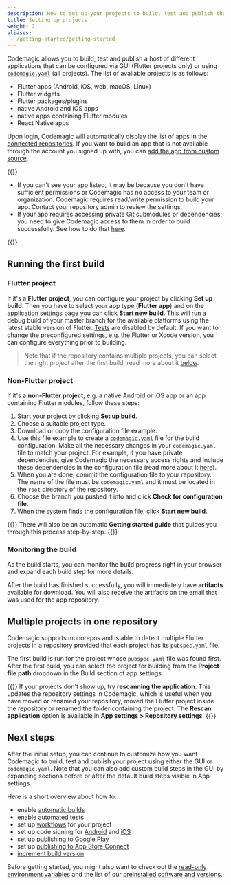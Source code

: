 ```yaml
---
description: How to set up your projects to build, test and publish them with Codemagic
title: Setting up projects
weight: 2
aliases:
 - /getting-started/getting-started
---
```


Codemagic allows you to build, test and publish a host of different applications that can be configured via GUI (Flutter projects only) or using [`codemagic.yaml`](../building/yaml) (all projects). The list of available projects is as follows: 
* Flutter apps (Android, iOS, web, macOS, Linux)
* Flutter widgets
* Flutter packages/plugins
* native Android and iOS apps
* native apps containing Flutter modules
* React Native apps

Upon login, Codemagic will automatically display the list of apps in the [connected repositories](./signup#connecting-several-repository-accounts). If you want to build an app that is not available through the account you signed up with, you can [add the app from custom source](./adding-apps-from-custom-sources).

{{<notebox>}}
* If you can't see your app listed, it may be because you don't have sufficient permissions or Codemagic has no access to your team or organization. Codemagic requires read/write permission to build your app. Contact your repository admin to review the settings.
* If your app requires accessing private Git submodules or dependencies, you need to give Codemagic access to them in order to build successfully. See how to do that [here](../building/access-private-git-submodules). 

{{</notebox>}}

## Running the first build

### Flutter project

If it's a **Flutter project**, you can configure your project by clicking **Set up build**. Then you have to select your app type (**Flutter app**) and on the application settings page you can click **Start new build**. This will run a debug build of your master branch for the available platforms using the latest stable version of Flutter. [Tests](../testing/running-automated-tests) are disabled by default. If you want to change the preconfigured settings, e.g. the Flutter or Xcode version, you can configure everything prior to building. 

> Note that if the repository contains multiple projects, you can select the right project after the first build, read more about it [below](#multiple-projects-in-one-repository).

### Non-Flutter project

If it's a **non-Flutter project**, e.g. a native Android or iOS app or an app containing Flutter modules, follow these steps: 
1. Start your project by clicking **Set up build**. 
2. Choose a suitable project type. 
3. Download or copy the configuration file example.
4. Use this file example to create a [`codemagic.yaml`](../building/yaml) file for the build configuration. Make all the necessary changes in your `codemagic.yaml` file to match your project. For example, if you have private dependencies, give Codemagic the necessary access rights and include these dependencies in the configuration file (read more about it [here](https://docs.codemagic.io/building/access-private-git-submodules/)). 
5. When you are done, commit the configuration file to your repository. The name of the file must be `codemagic.yaml` and it must be located in the `root` directory of the repository.
6. Choose the branch you pushed it into and click **Check for configuration file**. 
7. When the system finds the configuration file, click **Start new build**.

{{<notebox>}}
There will also be an automatic **Getting started guide** that guides you through this process step-by-step.
{{</notebox>}}

### Monitoring the build

As the build starts, you can monitor the build progress right in your browser and expand each build step for more details.

After the build has finished successfully, you will immediately have **artifacts** available for download. You will also receive the artifacts on the email that was used for the app repository.

## Multiple projects in one repository

Codemagic supports monorepos and is able to detect multiple Flutter projects in a repository provided that each project has its `pubspec.yaml` file.

The first build is run for the project whose `pubspec.yaml` file was found first. After the first build, you can select the project for building from the **Project file path** dropdown in the Build section of app settings.

{{<notebox>}}
If your projects don't show up, try **rescanning the application**. This updates the repository settings in Codemagic, which is useful when you have moved or renamed your repository, moved the Flutter project inside the repository or renamed the folder containing the project. The **Rescan application** option is available in **App settings > Repository settings**.
{{</notebox>}}

## Next steps

After the initial setup, you can continue to customize how you want Codemagic to build, test and publish your project using either the GUI or `codemagic.yaml`. Note that you can also add custom build steps in the GUI by expanding sections before or after the default build steps visible in App settings. 

Here is a short overview about how to:

* enable [automatic builds](../building/automatic-build-triggering)
* enable [automated tests](../testing/running-automated-tests)
* set up [workflows](./creating-workflows) for your project
* set up code signing for [Android](../code-signing/android-code-signing) and [iOS](../code-signing/ios-code-signing)
* set up [publishing to Google Play](../publishing/publishing-to-google-play)
* set up [publishing to App Store Connect](../publishing/publishing-to-app-store)
* [increment build version](../building/build-versioning)

Before getting started, you might also want to check out the [read-only environment variables](../building/environment-variables) and the list of our [preinstalled software and versions](../releases-and-versions/versions).
